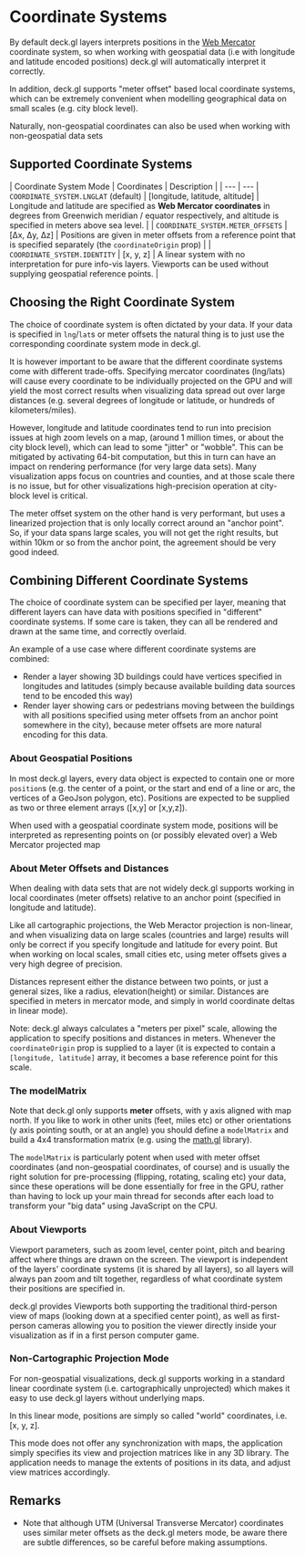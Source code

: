 # Coordinate Systems

By default deck.gl layers interprets positions in the [Web Mercator](https://en.wikipedia.org/wiki/Web_Mercator) coordinate system, so when working with geospatial data (i.e with longitude and latitude encoded positions) deck.gl will automatically interpret it correctly.

In addition, deck.gl supports "meter offset" based local coordinate systems, which can be extremely convenient when modelling geographical data on small scales (e.g. city block level).

Naturally, non-geospatial coordinates can also be used when working with non-geospatial data sets

## Supported Coordinate Systems

| Coordinate System Mode               | Coordinates                   | Description |
| ---                                  | ---
| `COORDINATE_SYSTEM.LNGLAT` (default) | [longitude, latitude, altitude] | Longitude and latitude are specified as **Web Mercator coordinates** in degrees from Greenwich meridian / equator respectively, and altitude is specified in meters above sea level. |
| `COORDINATE_SYSTEM.METER_OFFSETS`    | [Δx, Δy, Δz]   | Positions are given in meter offsets from a reference point that is specified separately (the `coordinateOrigin` prop) |
| `COORDINATE_SYSTEM.IDENTITY`         | [x, y, z] | A linear system with no interpretation for pure info-vis layers. Viewports can be used without supplying geospatial reference points. |


## Choosing the Right Coordinate System

The choice of coordinate system is often dictated by your data. If your data is specified in `lng`/`lat`s or meter offsets the natural thing is to just use the corresponding coordinate system mode in deck.gl.

It is however important to be aware that the different coordinate systems come with different trade-offs. Specifying mercator coordinates (lng/lats) will cause every coordinate to be individually projected on the GPU and will yield the most correct results when visualizing data spread out over large distances (e.g. several degrees of longitude or latitude, or hundreds of kilometers/miles).

However, longitude and latitude coordinates tend to run into precision issues at high zoom levels on a map, (around 1 million times, or about the city block level), which can lead to some "jitter" or "wobble". This can be mitigated by activating 64-bit computation, but this in turn can have an impact on rendering performance (for very large data sets). Many visualization apps focus on countries and counties, and at those scale there is no issue, but for other visualizations high-precision operation at city-block level is critical.

The meter offset system on the other hand is very performant, but uses a linearized projection that is only locally correct around an "anchor point". So, if your data spans large scales, you will not get the right results, but within 10km or so from the anchor point, the agreement should be very good indeed.


## Combining Different Coordinate Systems

The choice of coordinate system can be specified per layer, meaning that different layers can have data with positions specified in "different" coordinate systems. If some care is taken, they can all be rendered and drawn at the same time, and correctly overlaid.

An example of a use case where different coordinate systems are combined:
* Render a layer showing 3D buildings could have vertices specified in longitudes and latitudes (simply because available building data sources tend to be encoded this way)
* Render layer showing cars or pedestrians moving between the buildings with all positions specified using meter offsets from an anchor point somewhere in the city), because meter offsets are more natural encoding for this data.


### About Geospatial Positions

In most deck.gl layers, every data object is expected to contain one or more `position`s (e.g. the center of a point, or the start and end of a line or arc, the vertices of a GeoJson polygon, etc). Positions are expected to be supplied as two or three element arrays ([x,y] or [x,y,z]).

When used with a geospatial coordinate system mode, positions will be interpreted as representing points on (or possibly elevated over) a Web Mercator projected map


### About Meter Offsets and Distances

When dealing with data sets that are not widely deck.gl supports working in local coordinates (meter offsets) relative to an anchor point (specified in longitude and latitude).

Like all cartographic projections, the Web Meractor projection is non-linear, and when visualizing data on large scales (countries and large) results will only be correct if you specify longitude and latitude for every point. But when working on local scales, small cities etc, using meter offsets gives a very high degree of precision.

Distances represent either the distance between two points, or just a general sizes, like a radius, elevation(height) or similar. Distances are specified in meters in mercator mode, and simply in world coordinate deltas in linear mode).

Note: deck.gl always calculates a "meters per pixel" scale, allowing the application to specify positions and distances in meters. Whenever the `coordinateOrigin` prop is supplied to a layer (it is expected to contain a `[longitude, latitude]` array, it becomes a base reference point for this scale.


### The modelMatrix

Note that deck.gl only supports **meter** offsets, with y axis aligned with map north. If you like to work in other units (feet, miles etc) or other orientations (y axis pointing south, or at an angle) you should define a `modelMatrix` and build a 4x4 transformation matrix (e.g. using the [math.gl]() library).

The `modelMatrix` is particularly potent when used with meter offset coordinates (and non-geospatial coordinates, of course) and is usually the right solution for pre-processing (flipping, rotating, scaling etc) your data, since these operations will be done essentially for free in the GPU, rather than having to lock up your main thread for seconds after each load to transform your "big data" using JavaScript on the CPU.


### About Viewports

Viewport parameters, such as zoom level, center point, pitch and bearing affect where things are drawn on the screen. The viewport is independent of the layers' coordinate systems (it is shared by all layers), so all layers will always pan zoom and tilt together, regardless of what coordinate system their positions are specified in.

deck.gl provides Viewports both supporting the traditional third-person view of maps (looking down at a specified center point), as well as first-person cameras allowing you to position the viewer directly inside your visualization as if in a first person computer game.


### Non-Cartographic Projection Mode

For non-geospatial visualizations, deck.gl supports working in a standard linear
coordinate system (i.e. cartographically unprojected) which makes it easy to use deck.gl layers without underlying maps.

In this linear mode, positions are simply so called "world" coordinates, i.e. [x, y, z].

This mode does not offer any synchronization with maps, the application simply specifies its view and projection matrices like in any 3D library. The application needs to manage the extents of positions in its data, and adjust view matrices accordingly.


## Remarks

* Note that although UTM (Universal Transverse Mercator) coordinates uses similar meter offsets as the deck.gl meters mode, be aware there are subtle differences, so be careful before making assumptions.
